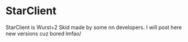 # StarClient
StarClient is Wurst+2 Skid made by some nn developers. I will post here new versions cuz bored lmfao/
